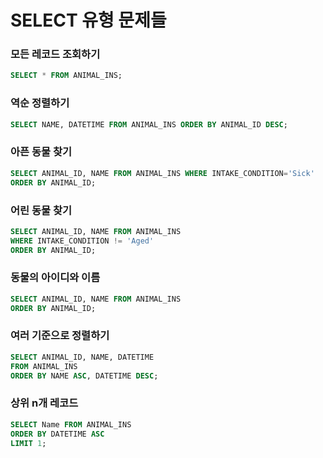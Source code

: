 # SELECT 유형 문제들

### 모든 레코드 조회하기

```sql
SELECT * FROM ANIMAL_INS;
```



### 역순 정렬하기

```sql
SELECT NAME, DATETIME FROM ANIMAL_INS ORDER BY ANIMAL_ID DESC;
```



###  아픈 동물 찾기

``` sql
SELECT ANIMAL_ID, NAME FROM ANIMAL_INS WHERE INTAKE_CONDITION='Sick' 
ORDER BY ANIMAL_ID;
```



### 어린 동물 찾기

```sql
SELECT ANIMAL_ID, NAME FROM ANIMAL_INS
WHERE INTAKE_CONDITION != 'Aged'
ORDER BY ANIMAL_ID;
```



### 동물의 아이디와 이름

```sql
SELECT ANIMAL_ID, NAME FROM ANIMAL_INS
ORDER BY ANIMAL_ID;
```



### 여러 기준으로 정렬하기

```sql
SELECT ANIMAL_ID, NAME, DATETIME
FROM ANIMAL_INS
ORDER BY NAME ASC, DATETIME DESC;
```



### 상위 n개 레코드

```sql
SELECT Name FROM ANIMAL_INS
ORDER BY DATETIME ASC
LIMIT 1;
```



